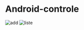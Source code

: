 # Android-controle
![add](https://github.com/zakaria-333/Android-controle/blob/main/assets/77533601/99106c99-ebb1-4041-8cc5-418f4ff754e9.png) ![liste](https://github.com/zakaria-333/Android-controle/blob/main/assets/77533601/1a543a41-9576-45da-9058-eccb02af9666.png)



